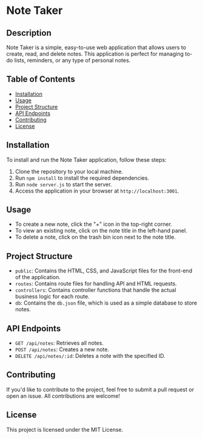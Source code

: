 # Note Taker

## Description

Note Taker is a simple, easy-to-use web application that allows users to create, read, and delete notes. This application is perfect for managing to-do lists, reminders, or any type of personal notes.

## Table of Contents

- [Installation](#installation)
- [Usage](#usage)
- [Project Structure](#project-structure)
- [API Endpoints](#api-endpoints)
- [Contributing](#contributing)
- [License](#license)

## Installation

To install and run the Note Taker application, follow these steps:

1. Clone the repository to your local machine.
2. Run `npm install` to install the required dependencies.
3. Run `node server.js` to start the server.
4. Access the application in your browser at `http://localhost:3001`.

## Usage

- To create a new note, click the "+" icon in the top-right corner.
- To view an existing note, click on the note title in the left-hand panel.
- To delete a note, click on the trash bin icon next to the note title.

## Project Structure

- `public`: Contains the HTML, CSS, and JavaScript files for the front-end of the application.
- `routes`: Contains route files for handling API and HTML requests.
- `controllers`: Contains controller functions that handle the actual business logic for each route.
- `db`: Contains the `db.json` file, which is used as a simple database to store notes.

## API Endpoints

- `GET /api/notes`: Retrieves all notes.
- `POST /api/notes`: Creates a new note.
- `DELETE /api/notes/:id`: Deletes a note with the specified ID.

## Contributing

If you'd like to contribute to the project, feel free to submit a pull request or open an issue. All contributions are welcome!

## License

This project is licensed under the MIT License.
